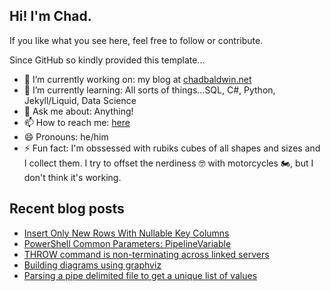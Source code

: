 ## Hi! I'm Chad.

If you like what you see here, feel free to follow or contribute.

Since GitHub so kindly provided this template...

- 🔭 I’m currently working on: my blog at [chadbaldwin.net](https://chadbaldwin.net)
- 🌱 I’m currently learning: All sorts of things...SQL, C#, Python, Jekyll/Liquid, Data Science
- 💬 Ask me about: Anything!
- 📫 How to reach me: [here](https://chadbaldwin.net/link)
- 😄 Pronouns: he/him
- ⚡ Fun fact: I'm obssessed with rubiks cubes of all shapes and sizes and I collect them. I try to offset the nerdiness 🤓 with motorcycles 🏍, but I don't think it's working.

## Recent blog posts

<!--START_SECTION:posts-->
* [Insert Only New Rows With Nullable Key Columns](https://chadbaldwin.net/2021/10/08/insert-only-new-rows.html)
* [PowerShell Common Parameters: PipelineVariable](https://chadbaldwin.net/2021/05/25/powershell-pipelinevariable.html)
* [THROW command is non-terminating across linked servers](https://chadbaldwin.net/2021/04/02/throw-non-terminating-with-linked-server.html)
* [Building diagrams using graphviz](https://chadbaldwin.net/2021/03/26/quick-diagramming.html)
* [Parsing a pipe delimited file to get a unique list of values](https://chadbaldwin.net/2021/03/24/quick-parse-csv-file.html)
<!--END_SECTION:posts-->
